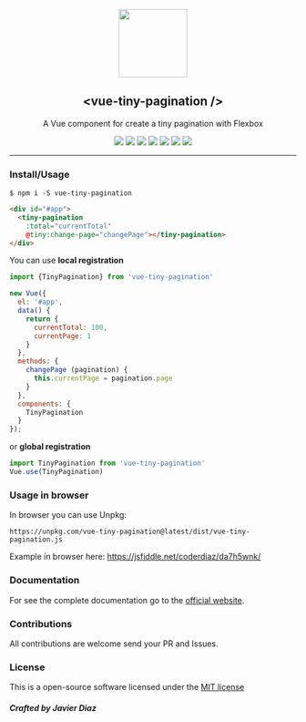 <p align="center">
  <a href="https://github.com/coderdiaz/vue-tiny-pagination">
    <img src="https://vuejs.org/images/logo.png" width="120">
  </a>
  <h2 align="center">&lt;vue-tiny-pagination /&gt;</h2>
</p>

<p align="center">
  A Vue component for create a tiny pagination with Flexbox
</p>

<p align="center">
    <a href="https://npmjs.com/package/vue-tiny-pagination"><img src="https://img.shields.io/npm/dt/vue-tiny-pagination.svg?style=flat-square"></a>
    <a href="https://github.com/coderdiaz/vue-tiny-pagination/blob/master/LICENSE"><img src="https://img.shields.io/badge/license-MIT-blue.svg?style=flat-square"></a>
    <a href="https://github.com/coderdiaz/vue-tiny-pagination/stargazers"><img src="https://img.shields.io/github/stars/coderdiaz/vue-tiny-pagination.svg?style=flat-square"></a>
    <a href="http://npmjs.com/package/vue-tiny-pagination"><img src="https://img.shields.io/npm/v/vue-tiny-pagination.svg?style=flat-square"></a>
    <a href="http://npmjs.com/package/vue-tiny-pagination"><img src="https://img.shields.io/npm/dm/vue-tiny-pagination.svg?style=flat-square"></a>
    <a href="https://www.paypal.me/coderdiaz"><img src="https://img.shields.io/badge/invite-coffee-red.svg?style=flat-square"></a>
    <a href="https://travis-ci.org/coderdiaz/vue-tiny-pagination"><img src="https://travis-ci.org/coderdiaz/vue-tiny-pagination.svg?branch=master&style=flat-square"></a>
</a>

---

### Install/Usage

```
$ npm i -S vue-tiny-pagination
```

```html
<div id="#app">
  <tiny-pagination
    :total="currentTotal"
    @tiny:change-page="changePage"></tiny-pagination>
</div>
```

You can use **local registration**
```javascript
import {TinyPagination} from 'vue-tiny-pagination'

new Vue({
  el: '#app',
  data() {
    return {
      currentTotal: 100,
      currentPage: 1
    }
  },
  methods: {
    changePage (pagination) {
      this.currentPage = pagination.page
    }
  },
  components: {
    TinyPagination
  }
});
```
or **global registration**
```javascript
import TinyPagination from 'vue-tiny-pagination'
Vue.use(TinyPagination)
```

### Usage in browser

In browser you can use Unpkg:
```
https://unpkg.com/vue-tiny-pagination@latest/dist/vue-tiny-pagination.js
```

Example in browser here: https://jsfiddle.net/coderdiaz/da7h5wnk/

### Documentation

For see the complete documentation go to the [official website](https://coderdiaz.me/vue-tiny-pagination).

### Contributions
All contributions are welcome send your PR and Issues.

### License
This is a open-source software licensed under the [MIT license](https://raw.githubusercontent.com/coderdiaz/vue-tiny-pagination/master/LICENSE)

##### Crafted by Javier Diaz